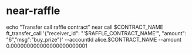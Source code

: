 # near-raffle

echo "Transfer call raffle contract"
near call $CONTRACT_NAME ft_transfer_call '{"receiver_id": "'$RAFFLE_CONTRACT_NAME'", "amount": "6","msg":"buy_prize"}' --accountId alice.$CONTRACT_NAME --amount 0.000000000000000000000001
